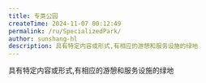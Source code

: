 ```yaml
---
title: 专类公园
createTime: 2024-11-07 00:12:49
permalink: /ru/SpecializedPark/
author: sunshang-hl
description: 具有特定内容或形式,有相应的游憩和服务设施的绿地
---
```


具有特定内容或形式,有相应的游憩和服务设施的绿地
